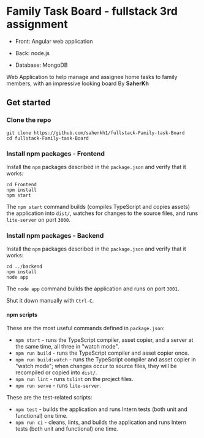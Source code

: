 # Family Task Board - fullstack 3rd assignment

  - Front: Angular web application 
  
  - Back: node.js 
  
  - Database: MongoDB 
  
Web Application to help manage and assignee home tasks to family members, with an impressive looking board By **SaherKh**
 
## Get started

### Clone the repo

```shell
git clone https://github.com/saherkh1/fullstack-Family-task-Board
cd fullstack-Family-task-Board
```

### Install npm packages - Frontend

Install the `npm` packages described in the `package.json` and verify that it works:

```shell
cd Frontend
npm install
npm start
```

The `npm start` command builds (compiles TypeScript and copies assets) the application into `dist/`, watches for changes to the source files, and runs `lite-server` on port `3000`.

### Install npm packages - Backend

Install the `npm` packages described in the `package.json` and verify that it works:

```shell
cd ../backend
npm install
node app
```

The `node app` command builds the application and runs on port `3001`.

Shut it down manually with `Ctrl-C`.

#### npm scripts

These are the most useful commands defined in `package.json`:

* `npm start` - runs the TypeScript compiler, asset copier, and a server at the same time, all three in "watch mode".
* `npm run build` - runs the TypeScript compiler and asset copier once.
* `npm run build:watch` - runs the TypeScript compiler and asset copier in "watch mode"; when changes occur to source files, they will be recompiled or copied into `dist/`.
* `npm run lint` - runs `tslint` on the project files.
* `npm run serve` - runs `lite-server`.

These are the test-related scripts:

* `npm test` - builds the application and runs Intern tests (both unit and functional) one time.
* `npm run ci` - cleans, lints, and builds the application and runs Intern tests (both unit and functional) one time.

